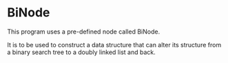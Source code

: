 # BiNode

This program uses a pre-defined node called BiNode.

It is to be used to construct a data structure that can alter its structure from a binary search tree
 to a doubly linked list and back.
